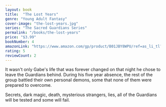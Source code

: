 ```yaml
---
layout: book
title:  "The Lost Years"
genre: "Young Adult Fantasy"
cover-image: "the-lost-years.jpg"
series: "The Sacred Guardians Series"
permalink: "/books/the-lost-years"
price: "$3.99"
bookNumber: 4
amazonLink: "https://www.amazon.com/gp/product/B01JBY8WPU/ref=as_li_tl?ie=UTF8&tag=owensmc-20&camp=1789&creative=9325&linkCode=as2&creativeASIN=B01JBY8WPU&linkId=0d5a82ee0a5d2469a34d2c0e70e2dc76"
rating: 5
reviewCount: 2
---
```

It wasn't only Gabe's life that was forever changed on that night he chose to leave the Guardians behind. During his five year absence, the rest of the group battled their own personal demons, some that none of them were prepared to overcome. 

Secrets, dark magic, death, mysterious strangers, lies, all of the Guardians will be tested and some will fail.
